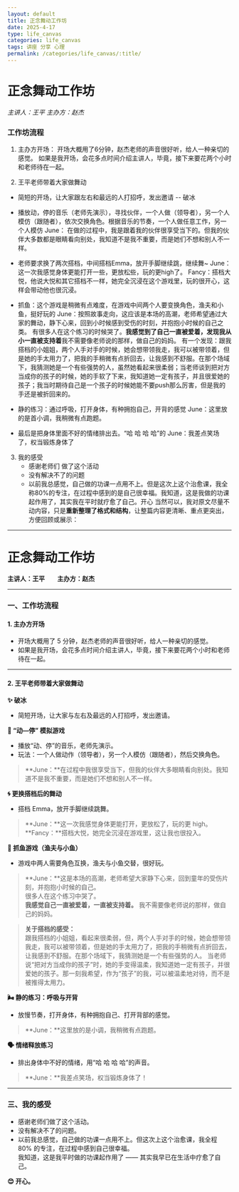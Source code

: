 ```yaml
---
layout: default
title: 正念舞动工作坊
date: 2025-4-17
type: life_canvas
categories: life_canvas
tags: 讲座 分享 心理
permalink: /categories/life_canvas/:title/
---
```

# 正念舞动工作坊
*主讲人：王平       主办方：赵杰*
### 工作坊流程
1. 主办方开场：
开场大概用了6分钟，赵杰老师的声音很好听，给人一种亲切的感觉。
如果是我开场，会花多点时间介绍主讲人，毕竟，接下来要花两个小时和老师待在一起。

2. 王平老师带着大家做舞动
- 简短的开场，让大家跟左右和最远的人打招呼，发出邀请 -- 破冰
- 播放动，停的音乐（老师先演示），寻找伙伴，一个人做（领导者），另一个人模仿（跟随者），依次交换角色。根据音乐的节奏，一个人做任意工作，另一个人模仿
    June： 在做的过程中，我是跟着我的伙伴很享受当下的。但我的伙伴大多数都是眼睛看向别处，我知道不是我不重要，而是她们不想和别人不一样。
- 老师要求换了两次搭档，中间搭档Emma，放开手脚继续跳，继续舞~
    June：这一次我感觉身体更能打开一些，更放松些，玩的更high了。
    Fancy：搭档大悦，他说大悦和其它搭档不一样，她完全沉浸在这个游戏里，玩的很开心，这样会带动他也很沉浸。
- 抓鱼：这个游戏是稍微有点难度，在游戏中间两个人要变换角色，渔夫和小鱼，挺好玩的
    June：按照故事走向，这应该是本场的高潮，老师希望通过大家的舞动，静下心来，回到小时候感到受伤的时刻，并抱抱小时候的自己之类。
    有很多人在这个练习的时候哭了。**我感觉到了自己一直被爱着，发现我从小一直被支持着**我不需要像老师说的那样，做自己的妈妈。
    有一个发现：跟我搭档的小姐姐，两个人手对手的时候，她会想带领我走，我可以被带领着，但是她的手太用力了，把我的手稍微有点折回去，让我感到不舒服。在那个场域下，我猜测她是一个有些强势的人，虽然她看起来很柔弱；当老师谈到把对方当成你的孩子的时候，她的手软了下来，我知道她一定有孩子，并且很爱她的孩子；我当时期待自己是一个孩子的时候她能不要push那么厉害，但是我的手还是被折回来的。

- 静的练习：通过呼吸，打开身体，有种拥抱自己，开背的感觉
    June：这里放的是首小调，我稍微有点跑题。
- 最后是把身体里面不好的情绪排出去。“哈 哈 哈 哈”的
    June：我差点笑场了，权当锻炼身体了

3. 我的感受
    * 感谢老师们 做了这个活动
    * 没有解决不了的问题
    * 以前我总感觉，自己做的功课一点用不上。但是这次上这个治愈课，我全称80%的专注，在过程中感到的是自己很幸福。我知道，这是我做的功课起作用了，其实我在平时就疗愈了自己。开心
当然可以，我对原文尽量不动内容，只是**重新整理了格式和结构**，让整篇内容更清晰、重点更突出，方便回顾或展示：

---

# 正念舞动工作坊  
**主讲人：王平  主办方：赵杰**

---

### 一、工作坊流程  

#### 1. 主办方开场  
- 开场大概用了 5 分钟，赵杰老师的声音很好听，给人一种亲切的感觉。  
- 如果是我开场，会花多点时间介绍主讲人，毕竟，接下来要花两个小时和老师待在一起。

---

#### 2. 王平老师带着大家做舞动  

**✨ 破冰**  
- 简短开场，让大家与左右及最远的人打招呼，发出邀请。  

**🎵 “动—停” 模拟游戏**  
- 播放“动、停”的音乐，老师先演示。  
- 玩法：一个人做动作（领导者），另一个人模仿（跟随者），然后交换角色。

> **June：**在过程中我很享受当下，但我的伙伴大多眼睛看向别处。我知道不是我不重要，而是她们不想和别人不一样。

**🌀 更换搭档后的舞动**  
- 搭档 Emma，放开手脚继续跳舞。  
> **June：**这一次我感觉身体更能打开，更放松了，玩的更 high。  
> **Fancy：**搭档大悦，她完全沉浸在游戏里，这让我也很投入。

**🎣 抓鱼游戏（渔夫与小鱼）**  
- 游戏中两人需要角色互换，渔夫与小鱼交替，很好玩。  
> **June：**这是本场的高潮，老师希望大家静下心来，回到童年的受伤片刻，并抱抱小时候的自己。  
> 很多人在这个练习中哭了。  
> **我感觉自己一直被爱着，一直被支持着。** 我不需要像老师说的那样，做自己的妈妈。

> **关于搭档的感受：**  
> 跟我搭档的小姐姐，看起来很柔弱，但，两个人手对手的时候，她会想带领我走，我可以被带领着，但是她的手太用力了，把我的手稍微有点折回去，让我感到不舒服。在那个场域下，我猜测她是一个有些强势的人。
> 当老师说“把对方当成你的孩子”时，她的手变得温柔，我知道她一定有孩子，并很爱她的孩子。那一刻我希望，作为“孩子”的我，可以被温柔地对待，而不是被推得太用力。

**🌬 静的练习：呼吸与开背**  
- 放慢节奏，打开身体，有种拥抱自己、打开背部的感觉。  
> **June：**这里放的是小调，我稍微有点跑题。

**🗣 情绪释放练习**  
- 排出身体中不好的情绪，用“哈 哈 哈 哈”的声音。  
> **June：**我差点笑场，权当锻炼身体了！

---

### 三、我的感受  
- 感谢老师们做了这个活动。  
- 没有解决不了的问题。  
- 以前我总感觉，自己做的功课一点用不上。但这次上这个治愈课，我全程 80% 的专注，在过程中感到自己很幸福。  
    我知道，这是我平时做的功课起作用了 —— 其实我早已在生活中疗愈了自己。  

**😊 开心。**
